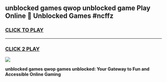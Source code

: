 
## unblocked games qwop unblocked game Play Online 👋 Unblocked Games #ncffz
<h3>
<a href="https://premium.freeplayer.one?title=unblocked_games_qwop&ref=21F">CLICK TO PLAY</a></h3>
<hr>

<h3>
<a href="https://premium.freeplayer.one?title=unblocked_games_qwop&ref=21F">CLICK 2 PLAY</a>
  
</h3>

<a href="https://premium.freeplayer.one?title=unblocked_games_qwop&ref=21F/"><img src="https://clearcache.store/games.png"></a>


**unblocked games qwop games unblocked: Your Gateway to Fun and Accessible Online Gaming**
